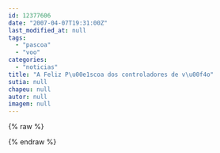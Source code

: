 ```yaml
---
id: 12377606
date: "2007-04-07T19:31:00Z"
last_modified_at: null
tags:
  - "pascoa"
  - "voo"
categories:
  - "noticias"
title: "A Feliz P\u00e1scoa dos controladores de v\u00f4o"
sutia: null
chapeu: null
autor: null
imagem: null
---
```

{% raw %}
<p> </p>
{% endraw %}